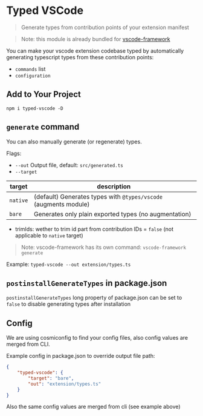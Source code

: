 # Typed VSCode

> Generate types from contribution points of your extension manifest

> Note: this module is already bundled for [vscode-framework](https://npmjs.com/vscode-framework)

You can make your vscode extension codebase typed by automatically generating typescript types from these contribution points:

- `commands` list
- `configuration`

## Add to Your Project

```console
npm i typed-vscode -D
```

## `generate` command

You can also manually generate (or regenerate) types.

Flags:

- `--out` Output file, default: `src/generated.ts`
- `--target`

| target   | description                                                      |
| -------- | ---------------------------------------------------------------- |
| `native` | (default) Generates types with `@types/vscode` (augments module) |
| `bare`   | Generates only plain exported types (no augmentation)            |

- trimIds: wether to trim id part from contribution IDs = `false` (not applicable to `native` target)

> Note: vscode-framework has its own command: `vscode-framework generate`

Example: `typed-vscode --out extension/types.ts`

<!-- - `structure` -->

## `postinstallGenerateTypes` in package.json

`postinstallGenerateTypes` long property of package.json can be set to `false` to disable generating types after installation

## Config

We are using cosmiconfig to find your config files, also config values are merged from CLI.

Example config in package.json to override output file path:

```json
{
    "typed-vscode": {
        "target": "bare",
        "out": "extension/types.ts"
    }
}
```

Also the same config values are merged from cli (see example above)
